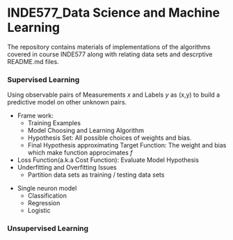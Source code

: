 # INDE577_Data Science and Machine Learning

The repository contains materials of implementations of the algorithms covered in course INDE577 along with relating data sets and descrptive README.md files.

### **Supervised Learning**

Using observable pairs of Measurements *x* and Labels *y* as (x,y) to build a predictive model on other unknown pairs.
- Frame work: 
    - Training Examples 
    - Model Choosing and Learning Algorithm 
    - Hypothesis Set:
        All possible choices of weights and bias.
    - Final Hypothesis approximating Target Function:
        The weight and bias which make function approcimates *f*
- Loss Function(a.k.a Cost Function): Evaluate Model Hypothesis
- Underfitting and Overfitting Issues
    - Partition data sets as training / testing data sets

* Single neuron model
    * Classification 
    * Regression 
    * Logistic 

### **Unsupervised Learning**
